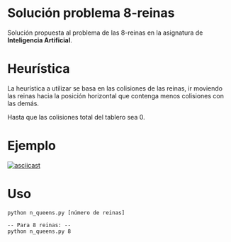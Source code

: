# Solución problema 8-reinas

Solución propuesta al problema de las 8-reinas en la asignatura de **Inteligencia Artificial**.

# Heurística
La heurística a utilizar se basa en las colisiones de las reinas, ir moviendo las reinas hacia la posición horizontal que contenga menos colisiones con las demás.

Hasta que las colisiones total del tablero sea 0.

# Ejemplo
[![asciicast](https://asciinema.org/a/CKQct4OYAsycrleNBiLhYxGhJ.svg)](https://asciinema.org/a/CKQct4OYAsycrleNBiLhYxGhJ)


# Uso

    python n_queens.py [número de reinas]
    
    -- Para 8 reinas: --
    python n_queens.py 8

